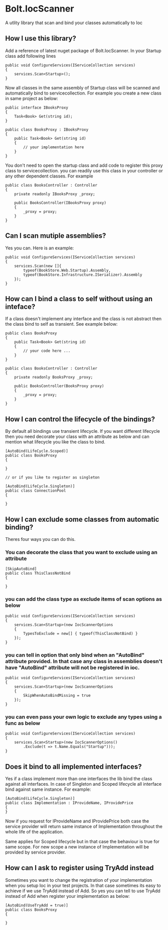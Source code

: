 # Bolt.IocScanner
A utlity library that scan and bind your classes automatically to Ioc

## How I use this library?

Add a reference of latest nuget package of Bolt.IocScanner. In your Startup class add following lines

    public void ConfigureServices(IServiceCollection services)
    {
        services.Scan<Startup>();
    }

Now all classes in the same assembly of Startup class will be scanned and automatically bind to servicecollection. For example you create a new class in same project as below:

    public interface IBooksProxy
    {
        Task<Book> Get(string id);
    }
    
    public class BooksProxy : IBooksProxy
    {
        public Task<Book> Get(string id)
        {
            // your implementation here
        }
    }

You don't need to open the startup class and add code to register this proxy class to servicecollection. you can readily use this class in your controller or any other dependent classes. For example

    public class BooksController : Controller
    {
        private readonly IBooksProxy _proxy;

        public BooksController(IBooksProxy proxy)
        {
            _proxy = proxy;
        }
    }


## Can I scan mutiple assemblies?

Yes you can. Here is an example:
    
    public void ConfigureServices(IServiceCollection services)
    {
        services.Scan(new []{
            typeof(BookStore.Web.Startup).Assembly,
            typeof(BookStore.Infrastructure.ISerializer).Assembly
        });
    }

## How can I bind a class to self without using an inteface?

If a class doesn't implement any interface and the class is not abstract then the class bind to self as transient. See example below:

    public class BooksProxy
    {
        public Task<Book> Get(string id)
        {
            // your code here ...
        }
    }

    public class BooksController : Controller
    {
        private readonly BooksProxy _proxy;

        public BooksController(BooksProxy proxy)
        {
            _proxy = proxy;
        }
    }

## How I can control the lifecycle of the bindings?

By default all bindings use transient lifecycle. If you want different lifecycle then you need decorate your class with an attribute as below and can mention what lifecycle you like the class to bind.

    [AutoBind(LifeCycle.Scoped)]
    public class BooksProxy
    {

    }

    // or if you like to register as singleton

    [AutoBind(LifeCycle.Singleton)]
    public class ConnectionPool
    {

    }

## How I can exclude some classes from automatic binding?

Theres four ways you can do this.

### You can decorate the class that you want to exclude using an attribute

    [SkipAutoBind]
    public class ThisClassNotBind
    {

    }

### you can add the class type as exclude items of scan options as below

    public void ConfigureServices(IServiceCollection services)
    {
        services.Scan<Startup>(new IocScannerOptions
        {
            TypesToExclude = new[] { typeof(ThisClassNotBind) }
        });
    }

### you can tell in option that only bind when an "AutoBind" attribute provided. In that case any class in assemblies doesn't have "AutoBind" attribute will not be registered in ioc.

    public void ConfigureServices(IServiceCollection services)
    {
        services.Scan<Startup>(new IocScannerOptions
        {
            SkipWhenAutoBindMissing = true
        });
    }

### you can even pass your own logic to exclude any types using a func as below

    public void ConfigureServices(IServiceCollection services)
    {
        services.Scan<Startup>(new IocScannerOptions()
            .Exclude(t => t.Name.Equals("Startup")));
    }


## Does it bind to all implemented interfaces?

Yes if a class implement more than one interfaces the lib bind the class against all interfaces. In case of Singleton and Scoped lifecycle all interface bind against same instance. For example:

    [AutoBind(LifeCycle.Singleton)]
    public class Implementation : IProvideName, IProvidePrice
    {
    }

Now if you request for IProvideName and IProvidePrice both case the service provider will return same instance of Implementation throughout the whole life of the application. 

Same applies for Scoped lifecycle but in that case the behaviour is true for same scope. For new scope a new instance of Implementation will be provided by service provider.

## How can I ask to register using TryAdd instead

Sometimes you want to change the registration of your implementation when you setup Ioc in your test projects. In that case sometimes its easy to achieve if we use TryAdd instead of Add. So yes you can tell to use TryAdd instead of Add when register your implementation as below:

    [AutoBind(UseTryAdd = true)]
    public class BooksProxy
    {

    }



